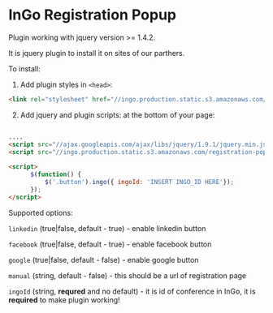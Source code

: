 # InGo Registration Popup

Plugin working with jquery version >= 1.4.2.

It is jquery plugin to install it on sites of our parthers.

To install:

1. Add plugin styles in `<head>`:

```html
<link rel="stylesheet" href="//ingo.production.static.s3.amazonaws.com/registration-popup/css/main.min.css">
```

2. Add jquery and plugin scripts: at the bottom of your page:

```html

....    
<script src="//ajax.googleapis.com/ajax/libs/jquery/1.9.1/jquery.min.js"></script>
<script src="//ingo.production.static.s3.amazonaws.com/registration-popup/js/jquery.ingo.min.js"></script>
    
<script>
      $(function() {
          $('.button').ingo({ ingoId: 'INSERT INGO_ID HERE'});
      });
</script>
```

Supported options:

`linkedin` (true|false, default - true) - enable linkedin button

`facebook` (true|false, default - true) - enable facebook button

`google` (true|false, default - false) - enable google button

`manual` (string, default - false) - this should be a url of registration page

`ingoId` (string, __requred__ and no default) - it is id of conference in InGo, it is __required__ to make plugin working!

